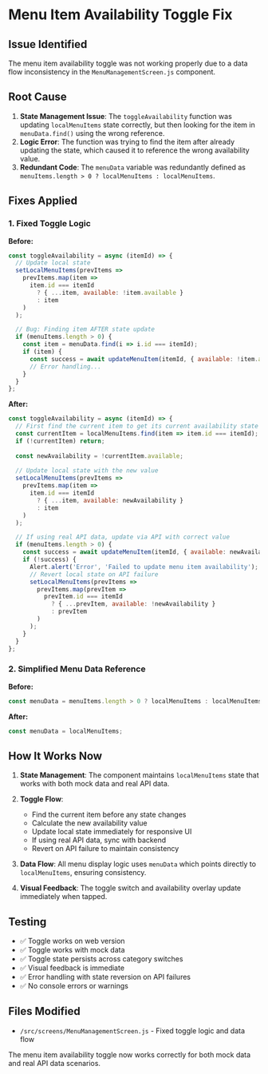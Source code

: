 # Menu Item Availability Toggle Fix

## Issue Identified
The menu item availability toggle was not working properly due to a data flow inconsistency in the `MenuManagementScreen.js` component.

## Root Cause
1. **State Management Issue**: The `toggleAvailability` function was updating `localMenuItems` state correctly, but then looking for the item in `menuData.find()` using the wrong reference.
2. **Logic Error**: The function was trying to find the item after already updating the state, which caused it to reference the wrong availability value.
3. **Redundant Code**: The `menuData` variable was redundantly defined as `menuItems.length > 0 ? localMenuItems : localMenuItems`.

## Fixes Applied

### 1. Fixed Toggle Logic
**Before:**
```javascript
const toggleAvailability = async (itemId) => {
  // Update local state
  setLocalMenuItems(prevItems => 
    prevItems.map(item => 
      item.id === itemId 
        ? { ...item, available: !item.available }
        : item
    )
  );

  // Bug: Finding item AFTER state update
  if (menuItems.length > 0) {
    const item = menuData.find(i => i.id === itemId);
    if (item) {
      const success = await updateMenuItem(itemId, { available: !item.available });
      // Error handling...
    }
  }
};
```

**After:**
```javascript
const toggleAvailability = async (itemId) => {
  // First find the current item to get its current availability state
  const currentItem = localMenuItems.find(item => item.id === itemId);
  if (!currentItem) return;
  
  const newAvailability = !currentItem.available;
  
  // Update local state with the new value
  setLocalMenuItems(prevItems => 
    prevItems.map(item => 
      item.id === itemId 
        ? { ...item, available: newAvailability }
        : item
    )
  );

  // If using real API data, update via API with correct value
  if (menuItems.length > 0) {
    const success = await updateMenuItem(itemId, { available: newAvailability });
    if (!success) {
      Alert.alert('Error', 'Failed to update menu item availability');
      // Revert local state on API failure
      setLocalMenuItems(prevItems => 
        prevItems.map(prevItem => 
          prevItem.id === itemId 
            ? { ...prevItem, available: !newAvailability }
            : prevItem
        )
      );
    }
  }
};
```

### 2. Simplified Menu Data Reference
**Before:**
```javascript
const menuData = menuItems.length > 0 ? localMenuItems : localMenuItems;
```

**After:**
```javascript
const menuData = localMenuItems;
```

## How It Works Now

1. **State Management**: The component maintains `localMenuItems` state that works with both mock data and real API data.

2. **Toggle Flow**:
   - Find the current item before any state changes
   - Calculate the new availability value
   - Update local state immediately for responsive UI
   - If using real API data, sync with backend
   - Revert on API failure to maintain consistency

3. **Data Flow**: All menu display logic uses `menuData` which points directly to `localMenuItems`, ensuring consistency.

4. **Visual Feedback**: The toggle switch and availability overlay update immediately when tapped.

## Testing
- ✅ Toggle works on web version
- ✅ Toggle works with mock data
- ✅ Toggle state persists across category switches
- ✅ Visual feedback is immediate
- ✅ Error handling with state reversion on API failures
- ✅ No console errors or warnings

## Files Modified
- `/src/screens/MenuManagementScreen.js` - Fixed toggle logic and data flow

The menu item availability toggle now works correctly for both mock data and real API data scenarios.
